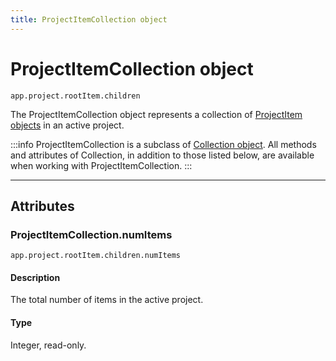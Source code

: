 ```yaml
---
title: ProjectItemCollection object
---
```

# ProjectItemCollection object

`app.project.rootItem.children`

The ProjectItemCollection object represents a collection of [ProjectItem objects](../../item/projectitem) in an active project.

:::info
ProjectItemCollection is a subclass of [Collection object](../collection). All methods and attributes of Collection, in addition to those listed below, are available when working with ProjectItemCollection.
:::

---

## Attributes

### ProjectItemCollection.numItems

`app.project.rootItem.children.numItems`

#### Description

The total number of items in the active project.

#### Type

Integer, read-only.
